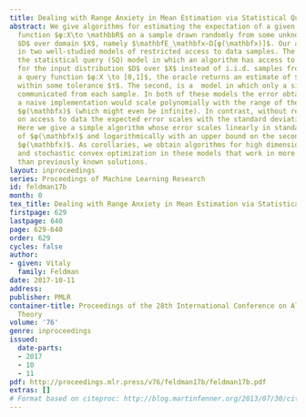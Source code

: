 ```yaml
---
title: Dealing with Range Anxiety in Mean Estimation via Statistical Queries
abstract: We give algorithms for estimating the expectation of a given real-valued
  function $φ:X\to \mathbbR$ on a sample drawn randomly from some unknown distribution
  $D$ over domain $X$, namely $\mathbfE_\mathbfx∼D[φ(\mathbfx)]$. Our algorithms work
  in two well-studied models of restricted access to data samples. The first one is
  the statistical query (SQ) model in which an algorithm has access to an \em SQ oracle
  for the input distribution $D$ over $X$ instead of i.i.d. samples from $D$. Given
  a query function $φ:X \to [0,1]$, the oracle returns an estimate of $\mathbfE_\mathbfx∼D[φ(\mathbfx)]$
  within some tolerance $τ$. The second, is a  model in which only a single bit is
  communicated from each sample. In both of these models the error obtained using
  a naive implementation would scale polynomially with the range of the random variable
  $φ(\mathbfx)$ (which might even be infinite). In contrast, without restrictions
  on access to data the expected error scales with the standard deviation of $φ(\mathbfx)$.
  Here we give a simple algorithm whose error scales linearly in standard deviation
  of $φ(\mathbfx)$ and logarithmically with an upper bound on the second moment of
  $φ(\mathbfx)$. As corollaries, we obtain algorithms for high dimensional mean estimation
  and stochastic convex optimization in these models that work in more general settings
  than previously known solutions.
layout: inproceedings
series: Proceedings of Machine Learning Research
id: feldman17b
month: 0
tex_title: Dealing with Range Anxiety in Mean Estimation via Statistical Queries
firstpage: 629
lastpage: 640
page: 629-640
order: 629
cycles: false
author:
- given: Vitaly
  family: Feldman
date: 2017-10-11
address: 
publisher: PMLR
container-title: Proceedings of the 28th International Conference on Algorithmic Learning
  Theory
volume: '76'
genre: inproceedings
issued:
  date-parts:
  - 2017
  - 10
  - 11
pdf: http://proceedings.mlr.press/v76/feldman17b/feldman17b.pdf
extras: []
# Format based on citeproc: http://blog.martinfenner.org/2013/07/30/citeproc-yaml-for-bibliographies/
---
```

